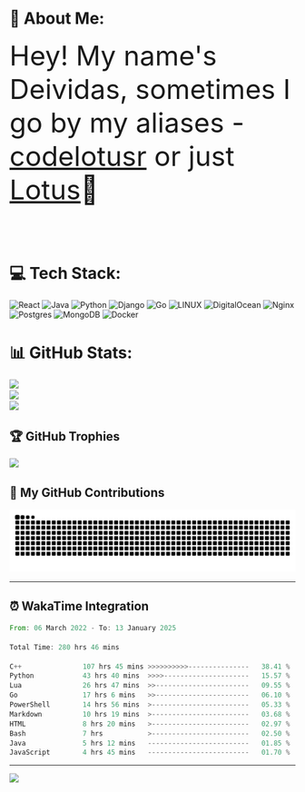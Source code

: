 # 💫 About Me:
<font size="8">Hey! My name's Deividas, sometimes I go by my aliases - [codelotusr](https://github.com/codelotusr) or just [Lotus](https://github.com/codelotusr)👋<br><br></font>

# 💻 Tech Stack:
![React](https://img.shields.io/badge/react-%2320232a.svg?style=plastic&logo=react&logoColor=%2361DAFB) ![Java](https://img.shields.io/badge/java-%23ED8B00.svg?style=plastic&logo=openjdk&logoColor=white) ![Python](https://img.shields.io/badge/python-3670A0?style=plastic&logo=python&logoColor=ffdd54) ![Django](https://img.shields.io/badge/django-%23092E20.svg?style=plastic&logo=django&logoColor=white) ![Go](https://img.shields.io/badge/go-%2300ADD8.svg?style=plastic&logo=go&logoColor=white) ![LINUX](https://img.shields.io/badge/Linux-FCC624?style=plastic&logo=linux&logoColor=black) ![DigitalOcean](https://img.shields.io/badge/DigitalOcean-%230167ff.svg?style=plastic&logo=digitalOcean&logoColor=white) ![Nginx](https://img.shields.io/badge/nginx-%23009639.svg?style=plastic&logo=nginx&logoColor=white) ![Postgres](https://img.shields.io/badge/postgres-%23316192.svg?style=plastic&logo=postgresql&logoColor=white) ![MongoDB](https://img.shields.io/badge/MongoDB-%234ea94b.svg?style=plastic&logo=mongodb&logoColor=white) ![Docker](https://img.shields.io/badge/docker-%230db7ed.svg?style=plastic&logo=docker&logoColor=white)

# 📊 GitHub Stats:
![](https://github-readme-stats.vercel.app/api?username=codelotusr&theme=jolly&hide_border=false&include_all_commits=true&count_private=true)<br/>
![](https://github-readme-streak-stats.herokuapp.com/?user=codelotusr&theme=jolly&hide_border=false)<br/>
![](https://github-readme-stats.vercel.app/api/top-langs/?username=codelotusr&theme=jolly&hide_border=false&include_all_commits=true&count_private=true&layout=compact)

## 🏆 GitHub Trophies
![](https://github-profile-trophy.vercel.app/?username=codelotusr&theme=radical&no-frame=false&no-bg=false&margin-w=4)

## 🐍 My GitHub Contributions
<picture>
  <source
    media="(prefers-color-scheme: dark)"
    srcset="https://raw.githubusercontent.com/codelotusr/codelotusr/output/github-contribution-grid-snake-dark.svg"
  />
  <source
    media="(prefers-color-scheme: light)"
    srcset="https://raw.githubusercontent.com/codelotusr/codelotusr/output/github-contribution-grid-snake.svg"
  />
  <img
    alt="github contribution grid snake animation"
    src="https://raw.githubusercontent.com/codelotusr/codelotusr/output/github-contribution-grid-snake.svg"
  />
</picture>

---

## ⏰ WakaTime Integration
<!--START_SECTION:waka-->

```rust
From: 06 March 2022 - To: 13 January 2025

Total Time: 280 hrs 46 mins

C++               107 hrs 45 mins >>>>>>>>>>---------------   38.41 %
Python            43 hrs 40 mins  >>>>---------------------   15.57 %
Lua               26 hrs 47 mins  >>-----------------------   09.55 %
Go                17 hrs 6 mins   >>-----------------------   06.10 %
PowerShell        14 hrs 56 mins  >------------------------   05.33 %
Markdown          10 hrs 19 mins  >------------------------   03.68 %
HTML              8 hrs 20 mins   >------------------------   02.97 %
Bash              7 hrs           >------------------------   02.50 %
Java              5 hrs 12 mins   -------------------------   01.85 %
JavaScript        4 hrs 45 mins   -------------------------   01.70 %
```

<!--END_SECTION:waka-->
---
[![](https://visitcount.itsvg.in/api?id=codelotusr&icon=0&color=6)](https://visitcount.itsvg.in)
